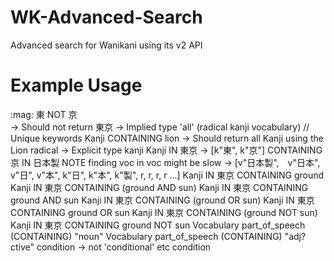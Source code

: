 # WK-Advanced-Search
Advanced search for Wanikani using its v2 API

# Example Usage
<div>
  <span>:mag: 東 NOT 京</span>
</div>
	-> Should not return 東京
	-> Implied type 'all' (radical kanji vocabulary)
// Unique keywords
Kanji CONTAINING lion
 	-> Should return all Kanji using the Lion radical
	-> Explicit type kanji
Kanji IN 東京
	-> [k"東", k"京"]
CONTAINING 京
IN 日本製
		NOTE finding voc in voc might be slow
	-> [v"日本製",　v"日本", v"日", v"本", k"日", k"本", k"製", r, r, r, r ...]
Kanji IN 東京 CONTAINING ground
Kanji IN 東京 CONTAINING (ground AND sun)
Kanji IN 東京 CONTAINING ground AND sun
Kanji IN 東京 CONTAINING (ground OR sun)
Kanji IN 東京 CONTAINING ground OR sun
Kanji IN 東京 CONTAINING (ground NOT sun)
Kanji IN 東京 CONTAINING ground NOT sun
Vocabulary part_of_speech (CONTAINING) "noun"
Vocabulary part_of_speech (CONTAINING) "adj?ctive"
condition
 -> not 'conditional' etc
condition
